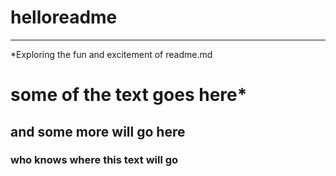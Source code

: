 # helloreadme
---
*Exploring the fun and excitement of readme.md
# some of the text goes here*
## and some more will go here
### who knows where this text will go
```and what this one will do
